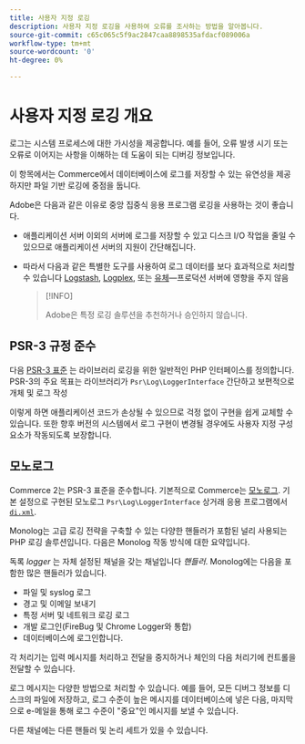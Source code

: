 ```yaml
---
title: 사용자 지정 로깅
description: 사용자 지정 로깅을 사용하여 오류를 조사하는 방법을 알아봅니다.
source-git-commit: c65c065c5f9ac2847caa8898535afdacf089006a
workflow-type: tm+mt
source-wordcount: '0'
ht-degree: 0%

---
```



# 사용자 지정 로깅 개요

로그는 시스템 프로세스에 대한 가시성을 제공합니다. 예를 들어, 오류 발생 시기 또는 오류로 이어지는 사항을 이해하는 데 도움이 되는 디버깅 정보입니다.

이 항목에서는 Commerce에서 데이터베이스에 로그를 저장할 수 있는 유연성을 제공하지만 파일 기반 로깅에 중점을 둡니다.

Adobe은 다음과 같은 이유로 중앙 집중식 응용 프로그램 로깅을 사용하는 것이 좋습니다.

- 애플리케이션 서버 이외의 서버에 로그를 저장할 수 있고 디스크 I/O 작업을 줄일 수 있으므로 애플리케이션 서버의 지원이 간단해집니다.

- 따라서 다음과 같은 특별한 도구를 사용하여 로그 데이터를 보다 효과적으로 처리할 수 있습니다 [Logstash], [Logplex], 또는 [유체]—프로덕션 서버에 영향을 주지 않음

   >[!INFO]
   >
   >Adobe은 특정 로깅 솔루션을 추천하거나 승인하지 않습니다.

## PSR-3 규정 준수

다음 [PSR-3 표준][laminas] 는 라이브러리 로깅을 위한 일반적인 PHP 인터페이스를 정의합니다. PSR-3의 주요 목표는 라이브러리가 `Psr\Log\LoggerInterface` 간단하고 보편적으로 개체 및 로그 작성

이렇게 하면 애플리케이션 코드가 손상될 수 있으므로 걱정 없이 구현을 쉽게 교체할 수 있습니다. 또한 향후 버전의 시스템에서 로그 구현이 변경될 경우에도 사용자 지정 구성 요소가 작동되도록 보장합니다.

## 모노로그

Commerce 2는 PSR-3 표준을 준수합니다. 기본적으로 Commerce는 [모노로그]. 기본 설정으로 구현된 모노로그 `Psr\Log\LoggerInterface` 상거래 응용 프로그램에서 [`di.xml`][di].

Monolog는 고급 로깅 전략을 구축할 수 있는 다양한 핸들러가 포함된 널리 사용되는 PHP 로깅 솔루션입니다. 다음은 Monolog 작동 방식에 대한 요약입니다.

독록 _logger_ 는 자체 설정된 채널을 갖는 채널입니다 _핸들러_. Monolog에는 다음을 포함한 많은 핸들러가 있습니다.

- 파일 및 syslog 로그
- 경고 및 이메일 보내기
- 특정 서버 및 네트워크 로깅 로그
- 개발 로그인(FireBug 및 Chrome Logger와 통합)
- 데이터베이스에 로그인합니다.

각 처리기는 입력 메시지를 처리하고 전달을 중지하거나 체인의 다음 처리기에 컨트롤을 전달할 수 있습니다.

로그 메시지는 다양한 방법으로 처리할 수 있습니다. 예를 들어, 모든 디버그 정보를 디스크의 파일에 저장하고, 로그 수준이 높은 메시지를 데이터베이스에 넣은 다음, 마지막으로 e-메일을 통해 로그 수준이 &quot;중요&quot;인 메시지를 보낼 수 있습니다.

다른 채널에는 다른 핸들러 및 논리 세트가 있을 수 있습니다.

<!-- link definitions -->

[di]: https://github.com/magento/magento2/blob/2.4/app/etc/di.xml#L9
[유체]: https://www.fluentd.org/
[laminas]: https://docs.laminas.dev/laminas-log/
[Logplex]: https://devcenter.heroku.com/articles/logplex
[Logstash]: https://www.elastic.co/products/logstash
[모노로그]: https://github.com/Seldaek/monolog
